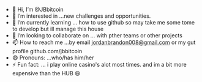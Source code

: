 - 👋 Hi, I’m @JBbitcoin
- 👀 I’m interested in ...new challenges and opportunities. 
- 🌱 I’m currently learning ... how to use github so may take me some tome to develop but ill manage this house 
- 💞️ I’m looking to collaborate on ... with pther teams or other projects 
- 📫 How to reach me ...by email jordanbrandon008@gmail.com or my gut profile github.com/jbbitcoin
- 😄 Pronouns: ...who/has him/her 
- ⚡ Fun fact: ... i play online casino's alot most times. and im a bit more expensive than the HUB 😆

<!---
JBbitcoin/JBbitcoin is a ✨ special ✨ repository because its `README.md` (this file) appears on your GitHub profile.
You can click the Preview link to take a look at your changes.
--->
